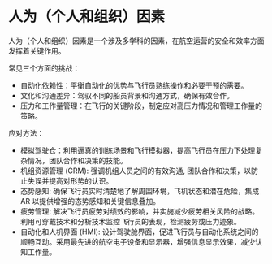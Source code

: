 # 人为（个人和组织）因素

人为（个人和组织）因素是一个涉及多学科的因素，在航空运营的安全和效率方面发挥着关键作用。

常见三个方面的挑战：
 - 自动化依赖性：平衡自动化的优势与飞行员熟练操作和必要干预的需要。
 - 文化和沟通差异：驾驭不同的船员背景和沟通方式，确保有效合作。
 - 压力和工作量管理：在飞行的关键阶段，制定应对高压力情况和管理工作量的策略。

应对方法：
 - 模拟驾驶仓：利用逼真的训练场景和飞行模拟器，提高飞行员在压力下处理复杂情况，团队合作和决策的技能。
 - 机组资源管理 (CRM): 强调机组人员之间的有效沟通, 团队合作和决策，以防止失误并提高对形势的认识。
 - 态势感知: 确保飞行员实时清楚地了解周围环境，飞机状态和潜在危险，集成 AR 以提供增强的态势感知和关键信息叠加。
 - 疲劳管理: 解决飞行员疲劳对绩效的影响，并实施减少疲劳相关风险的战略。利用可穿戴技术和分析技术监控飞行员的表现，检测疲劳或压力迹象。
 - 自动化和人机界面 (HMI): 设计驾驶舱界面，促进飞行员与自动化系统之间的顺畅互动。采用最先进的航空电子设备和显示器，增强信息显示效果，减少认知工作量。
 
